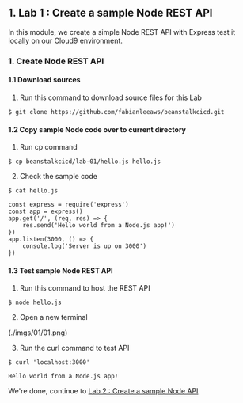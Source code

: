 ## 1. Lab 1 : Create a sample Node REST API

In this module, we create a simple Node REST API with Express test it locally on our Cloud9 environment.

### 1. Create Node REST API

#### 1.1 Download sources

1.  Run this command to download source files for this Lab

```
$ git clone https://github.com/fabianleeaws/beanstalkcicd.git
```

#### 1.2 Copy sample Node code over to current directory

1.  Run cp command

```
$ cp beanstalkcicd/lab-01/hello.js hello.js
```

2.  Check the sample code

```
$ cat hello.js

const express = require('express')
const app = express()
app.get('/', (req, res) => {
    res.send('Hello world from a Node.js app!')
})
app.listen(3000, () => {
    console.log('Server is up on 3000')
})
```

#### 1.3 Test sample Node REST API

1.  Run this command to host the REST API

```
$ node hello.js
```

2.  Open a new terminal

(./imgs/01/01.png)

3.  Run the curl command to test API

```
$ curl 'localhost:3000'

Hello world from a Node.js app!
```

We're done, continue to [Lab 2 : Create a sample Node API](./doc-module-01.md)
